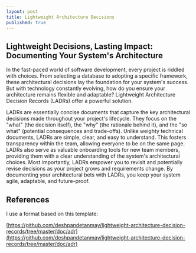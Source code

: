 ```yaml
---
layout: post
title: Lightweight Architecture Decisions
published: true
---
```


## Lightweight Decisions, Lasting Impact: Documenting Your System's Architecture

In the fast-paced world of software development, every project is riddled with choices. From selecting 
a database to adopting a specific framework, these architectural decisions lay the foundation for your 
system's success. But with technology constantly evolving, how do you ensure your architecture remains 
flexible and adaptable? Lightweight Architecture Decision Records (LADRs) offer a powerful solution.

LADRs are essentially concise documents that capture the key architectural decisions made throughout 
your project's lifecycle. They focus on the "what" (the decision itself), the "why" (the rationale 
behind it), and the "so what" (potential consequences and trade-offs). Unlike weighty technical 
documents, LADRs are simple, clear, and easy to understand. This fosters transparency within the team, 
allowing everyone to be on the same page. LADRs also serve as valuable onboarding tools for new team 
members, providing them with a clear understanding of the system's architectural choices. Most 
importantly, LADRs empower you to revisit and potentially revise decisions as your project grows and 
requirements change. By documenting your architectural bets with LADRs, you keep your system agile, 
adaptable, and future-proof. 

## References
I use a format based on this template: 

[https://github.com/deshpandetanmay/lightweight-architecture-decision-records/tree/master/doc/adr](https://github.com/deshpandetanmay/lightweight-architecture-decision-records/tree/master/doc/adr)
